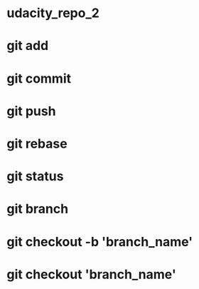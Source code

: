 # udacity_repo_2
# git add
# git commit
# git push
# git rebase
# git status
# git branch
# git checkout -b 'branch_name'
# git checkout 'branch_name'